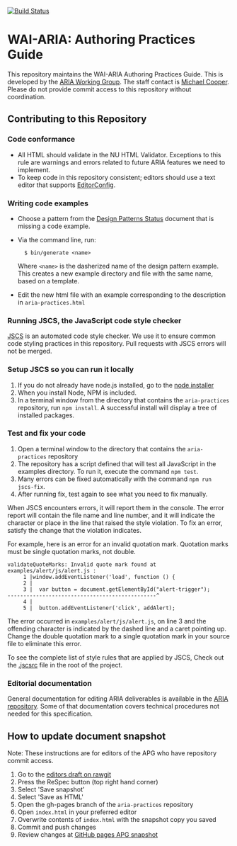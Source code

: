[![Build Status](https://travis-ci.org/w3c/aria-practices.svg?branch=master)](https://travis-ci.org/w3c/aria-practices)

# WAI-ARIA: Authoring Practices Guide

This repository maintains the WAI-ARIA Authoring Practices Guide.
This is developed by the [ARIA Working Group](http://www.w3.org/WAI/ARIA/).
The staff contact is [Michael Cooper](http://www.w3.org/People/cooper/).
Please do not provide commit access to this repository without coordination.

## Contributing to this Repository

### Code conformance

* All HTML should validate in the NU HTML Validator.
Exceptions to this rule are warnings and errors related to
future ARIA features we need to implement.
* To keep code in this repository consistent; editors should use a text editor
that supports [EditorConfig](http://editorconfig.org/).

### Writing code examples

- Choose a pattern from the
  [Design Patterns Status](https://github.com/w3c/aria-practices/wiki/Design-Patterns-Status)
  document that is missing a code example.
- Via the command line, run:

        $ bin/generate <name>

  Where `<name>` is the dasherized name of the design pattern example. This
  creates a new example directory and file with the same name, based on a
  template.

- Edit the new html file with an example corresponding to the description in
  `aria-practices.html`

### Running JSCS, the JavaScript code style checker

[JSCS](http://jscs.info/) is an automated code style checker. We use it to ensure
common code styling practices in this repository. 
Pull requests with JSCS errors will not be merged.

### Setup JSCS so you can run it locally
 
1. If you do not already have node.js installed, 
 go to the [node installer](https://nodejs.org/en/download/)
1. When you install Node, NPM is included.
1. In a terminal window from the directory that contains the `aria-practices`
repository, run `npm install`.
A successful install will display a tree of installed packages.

### Test and fix your code

1. Open a terminal window to the directory that contains the `aria-practices` 
repository
1. The repository has a script defined that will test all JavaScript in the examples 
directory. To run it, execute the command `npm test`.
1. Many errors can be fixed automatically with the command `npm run jscs-fix`.
1. After running fix, test again to see what you need to fix manually.
  
When JSCS encounters errors, it will report them in the console. 
The error report will contain the file name and line number, 
and it will indicate the character or place in the line 
that raised the style violation. 
To fix an error, satisfy the change
that the violation indicates.

For example, here is an error for an invalid quotation mark. Quotation marks must
be single quotation marks, not double.

```
validateQuoteMarks: Invalid quote mark found at examples/alert/js/alert.js :
     1 |window.addEventListener('load', function () {
     2 |
     3 |  var button = document.getElementById("alert-trigger");
-----------------------------------------------^
     4 |
     5 |  button.addEventListener('click', addAlert);
```

The error occurred in `examples/alert/js/alert.js`, on line 3 and the offending
character is indicated by the dashed line and a caret pointing up. Change the
double quotation mark to a single quotation mark in your source file to eliminate
this error.

To see the complete list of style rules that are applied by JSCS,
Check out the [.jscsrc](https://github.com/w3c/aria-practices/blob/master/.jscsrc) file in the root of the project. 

### Editorial documentation

General documentation for editing ARIA deliverables is available in the
[ARIA repository](https://github.com/w3c/aria/).
Some of that documentation covers technical procedures not needed
for this specification.

## How to update document snapshot

Note: These instructions are for editors of the APG who have repository commit access.
 
1. Go to the [editors draft on rawgit](https://cdn.rawgit.com/w3c/aria-practices/master/aria-practices.html)
2. Press the ReSpec button (top right hand corner)
3. Select 'Save snapshot'
4. Select 'Save as HTML'
5. Open the gh-pages branch of the `aria-practices` repository
6. Open `index.html` in your preferred editor
7. Overwrite contents of `index.html` with the snapshot copy you saved
8. Commit and push changes
9. Review changes at [GitHub pages APG snapshot](http://w3c.github.io/aria-practices/)
